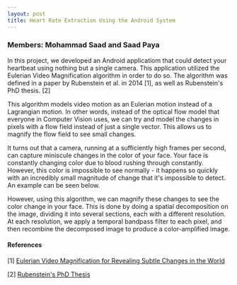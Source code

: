 ```yaml
---
layout: post
title: Heart Rate Extraction Using the Android System
---
```

### Members: Mohammad Saad and Saad Paya

In this project, we developed an Android applicatiom that could detect your heartbeat using nothing but a single camera. This application utilized the Eulerian Video Magnification algorithm in order to do so. The algorithm was defined in a paper by Rubenstein et al. in 2014 [1], as well as Rubenstein's PhD thesis. [2] 

This algorithm models video motion as an Eulerian motion instead of a Lagrangian motion. In other words, instead of the optical flow model that everyone in Computer Vision uses, we can try and model the changes in pixels with a flow field instead of just a single vector. This allows us to magnify the flow field to see small changes. 

It turns out that a camera, running at a sufficiently high frames per second, can capture miniscule changes in the color of your face. Your face is constantly changing color due to blood rushing through constantly. However, this color is impossible to see normally - it happens so quickly with an incredibly small magnitude of change that it's impossible to detect. An example can be seen below.


However, using this algorithm, we can magnify these changes to see the color change in your face. This is done by doing a spatial decomposition on the image, dividing it into several sections, each with a different resolution. At each resolution, we apply a temporal bandpass filter to each pixel, and then recombine the decomposed image to produce a color-amplified image. 

#### References
[1] [Eulerian Video Magnification for Revealing Subtle Changes in the World](http://people.csail.mit.edu/mrub/papers/vidmag.pdf)

[2] [Rubenstein's PhD Thesis](http://people.csail.mit.edu/mrub/papers/RubinsteinPhDThesis.pdf)
